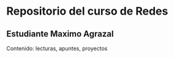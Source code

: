 # Repositorio del curso de Redes 
## Estudiante Maximo Agrazal 
Contenido: lecturas, apuntes, proyectos

